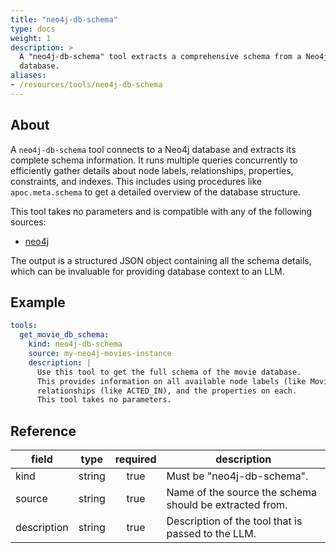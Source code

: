 ```yaml
---
title: "neo4j-db-schema"
type: docs
weight: 1
description: > 
  A "neo4j-db-schema" tool extracts a comprehensive schema from a Neo4j
  database.
aliases:
- /resources/tools/neo4j-db-schema
---
```


## About

A `neo4j-db-schema` tool connects to a Neo4j database and extracts its complete schema information. It runs multiple queries concurrently to efficiently gather details about node labels, relationships, properties, constraints, and indexes. This includes using procedures like `apoc.meta.schema` to get a detailed overview of the database structure.

This tool takes no parameters and is compatible with any of the following sources:

- [neo4j](../sources/neo4j.md)

The output is a structured JSON object containing all the schema details, which can be invaluable for providing database context to an LLM.

## Example

```yaml
tools:
  get_movie_db_schema:
    kind: neo4j-db-schema
    source: my-neo4j-movies-instance
    description: |
      Use this tool to get the full schema of the movie database.
      This provides information on all available node labels (like Movie, Person), 
      relationships (like ACTED_IN), and the properties on each.
      This tool takes no parameters.
```

## Reference
| **field**     |                  **type**                  | **required** | **description**                                                                                 |
|---------------|:------------------------------------------:|:------------:|-------------------------------------------------------------------------------------------------|
| kind          |                   string                   |     true     | Must be "neo4j-db-schema".                                                                      |
| source        |                   string                   |     true     | Name of the source the schema should be extracted from.                                         |
| description   |                   string                   |     true     | Description of the tool that is passed to the LLM.                                              |
